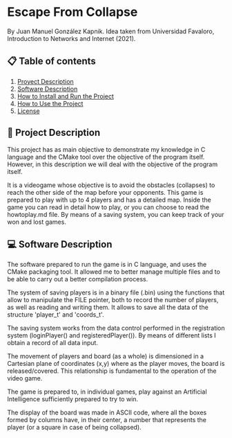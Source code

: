 # Escape From Collapse
By Juan Manuel González Kapnik. Idea taken from Universidad Favaloro, Introduction to Networks and Internet (2021).
## 📋 Table of contents
1. [Proyect Description](#pdescription)
2. [Software Description](#sdescription)
3. [How to Install and Run the Project](#howtorun)
4. [How to Use the Project](#howtouse)
5. [License](#howtouse)

## 🚀 Project Description <a name="pdescription"></a>
This project has as main objective to demonstrate my knowledge in C language and the CMake tool over the objective of the program itself. However, in this description we will deal with the objective of the program itself.

It is a videogame whose objective is to avoid the obstacles (collapses) to reach the other side of the map before your opponents. This game is prepared to play with up to 4 players and has a detailed map. Inside the game you can read in detail how to play, or you can choose to read the howtoplay.md file. By means of a saving system, you can keep track of your won and lost games.

## 💻 Software Description <a name="sdescription"></a>
The software prepared to run the game is in C language, and uses the CMake packaging tool. It allowed me to better manage multiple files and to be able to carry out a better compilation process.

The system of saving players is in a binary file (.bin) using the functions that allow to manipulate the FILE pointer, both to record the number of players, as well as reading and writing them. It allows to save all the data of the structure 'player_t' and 'coords_t'.

The saving system works from the data control performed in the registration system (loginPlayer() and registeredPlayer()). By means of different lists I obtain a record of all data input.

The movement of players and board (as a whole) is dimensioned in a Cartesian plane of coordinates (x,y) where as the player moves, the board is released/covered. This relationship is fundamental to the operation of the video game.

The game is prepared to, in individual games, play against an Artificial Intelligence sufficiently prepared to try to win.

The display of the board was made in ASCII code, where all the boxes formed by columns have, in their center, a number that represents the player (or a square in case of being collapsed).
